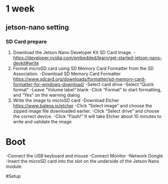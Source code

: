 1 week
======
jetson-nano setting
-------------------

### SD Card prepare
1. Download the Jetson Nano Developer Kit SD Card Image.
   -https://developer.nvidia.com/embedded/learn/get-started-jetson-nano-devkit#write
2. Format microSD card using SD Memory Card Formatter from the SD Association.
   -Download SD Memory Card Formatter
     https://www.sdcard.org/downloads/formatter/sd-memory-card-formatter-for-windows-download/
   -Select card drive
   -Select “Quick format”
   -Leave “Volume label” blank
   -Click “Format” to start formatting, and “Yes” on the warning dialog
3. Write the image to microSD card 
   -Download Etcher
     https://www.balena.io/etcher
   -Click “Select image” and choose the zipped image file downloaded earlier.
   -Click “Select drive” and choose the correct device.
   -Click “Flash!” It will take Etcher about 10 minutes to write and validate the image

# Boot 

-Connect the USB keyboard and mouse
-Connect Monitor
-Network Dongle
-Insert the microSD card into the slot on the underside of the Jetson Nano module.

#Setup
